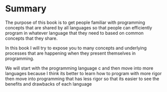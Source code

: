 # Summary

The purpose of this book is to get people familiar with programming concepts that are shared by all languages so that people can efficiently program in whatever language that they need to based on common concepts that they share.  
  
In this book I will try to expose you to many concepts and underlying processes that are happening when they present themselves in programming.  
  
We will start with the programming language c and then move into more languages because I think its better to learn how to program with more rigor then move into programming that has less rigor so that its easier to see the benefits and drawbacks of each language